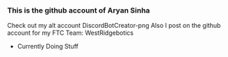 ### This is the github account of Aryan Sinha

Check out my alt account DiscordBotCreator-png
Also I post on the github account for my FTC Team: WestRidgebotics


* Currently Doing Stuff

<!--
**AryanDoesStuff/AryanDoesStuff** is a ✨ _special_ ✨ repository because its `README.md` (this file) appears on your GitHub profile.

Here are some ideas to get you started:

- 🔭 I’m currently working on ...
- 🌱 I’m currently learning ...
- 👯 I’m looking to collaborate on ...
- 🤔 I’m looking for help with ...
- 💬 Ask me about ...
- 📫 How to reach me: ...
- 😄 Pronouns: ...
- ⚡ Fun fact: ...
-->
